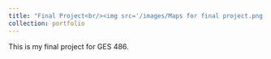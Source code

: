 ```yaml
---
title: "Final Project<br/><img src='/images/Maps for final project.png Maps for final project_2.png'>"
collection: portfolio
---
```

This is my final project for GES 486.

